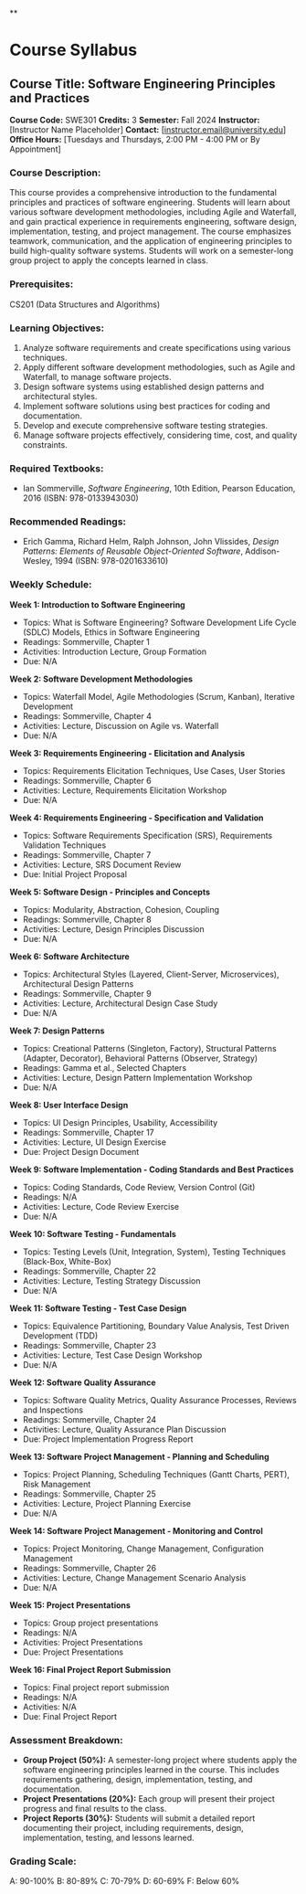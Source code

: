 **
# Course Syllabus
## Course Title: Software Engineering Principles and Practices
**Course Code:** SWE301
**Credits:** 3
**Semester:** Fall 2024
**Instructor:** [Instructor Name Placeholder]
**Contact:** [instructor.email@university.edu]
**Office Hours:** [Tuesdays and Thursdays, 2:00 PM - 4:00 PM or By Appointment]

### Course Description:
This course provides a comprehensive introduction to the fundamental principles and practices of software engineering. Students will learn about various software development methodologies, including Agile and Waterfall, and gain practical experience in requirements engineering, software design, implementation, testing, and project management. The course emphasizes teamwork, communication, and the application of engineering principles to build high-quality software systems. Students will work on a semester-long group project to apply the concepts learned in class.

### Prerequisites:
CS201 (Data Structures and Algorithms)

### Learning Objectives:
1.  Analyze software requirements and create specifications using various techniques.
2.  Apply different software development methodologies, such as Agile and Waterfall, to manage software projects.
3.  Design software systems using established design patterns and architectural styles.
4.  Implement software solutions using best practices for coding and documentation.
5.  Develop and execute comprehensive software testing strategies.
6.  Manage software projects effectively, considering time, cost, and quality constraints.

### Required Textbooks:
- Ian Sommerville, *Software Engineering*, 10th Edition, Pearson Education, 2016 (ISBN: 978-0133943030)

### Recommended Readings:
- Erich Gamma, Richard Helm, Ralph Johnson, John Vlissides, *Design Patterns: Elements of Reusable Object-Oriented Software*, Addison-Wesley, 1994 (ISBN: 978-0201633610)

### Weekly Schedule:
**Week 1: Introduction to Software Engineering**
- Topics: What is Software Engineering? Software Development Life Cycle (SDLC) Models, Ethics in Software Engineering
- Readings: Sommerville, Chapter 1
- Activities: Introduction Lecture, Group Formation
- Due: N/A

**Week 2: Software Development Methodologies**
- Topics: Waterfall Model, Agile Methodologies (Scrum, Kanban), Iterative Development
- Readings: Sommerville, Chapter 4
- Activities: Lecture, Discussion on Agile vs. Waterfall
- Due: N/A

**Week 3: Requirements Engineering - Elicitation and Analysis**
- Topics: Requirements Elicitation Techniques, Use Cases, User Stories
- Readings: Sommerville, Chapter 6
- Activities: Lecture, Requirements Elicitation Workshop
- Due: N/A

**Week 4: Requirements Engineering - Specification and Validation**
- Topics: Software Requirements Specification (SRS), Requirements Validation Techniques
- Readings: Sommerville, Chapter 7
- Activities: Lecture, SRS Document Review
- Due: Initial Project Proposal

**Week 5: Software Design - Principles and Concepts**
- Topics: Modularity, Abstraction, Cohesion, Coupling
- Readings: Sommerville, Chapter 8
- Activities: Lecture, Design Principles Discussion
- Due: N/A

**Week 6: Software Architecture**
- Topics: Architectural Styles (Layered, Client-Server, Microservices), Architectural Design Patterns
- Readings: Sommerville, Chapter 9
- Activities: Lecture, Architectural Design Case Study
- Due: N/A

**Week 7: Design Patterns**
- Topics: Creational Patterns (Singleton, Factory), Structural Patterns (Adapter, Decorator), Behavioral Patterns (Observer, Strategy)
- Readings: Gamma et al., Selected Chapters
- Activities: Lecture, Design Pattern Implementation Workshop
- Due: N/A

**Week 8: User Interface Design**
- Topics: UI Design Principles, Usability, Accessibility
- Readings: Sommerville, Chapter 17
- Activities: Lecture, UI Design Exercise
- Due: Project Design Document

**Week 9: Software Implementation - Coding Standards and Best Practices**
- Topics: Coding Standards, Code Review, Version Control (Git)
- Readings: N/A
- Activities: Lecture, Code Review Exercise
- Due: N/A

**Week 10: Software Testing - Fundamentals**
- Topics: Testing Levels (Unit, Integration, System), Testing Techniques (Black-Box, White-Box)
- Readings: Sommerville, Chapter 22
- Activities: Lecture, Testing Strategy Discussion
- Due: N/A

**Week 11: Software Testing - Test Case Design**
- Topics: Equivalence Partitioning, Boundary Value Analysis, Test Driven Development (TDD)
- Readings: Sommerville, Chapter 23
- Activities: Lecture, Test Case Design Workshop
- Due: N/A

**Week 12: Software Quality Assurance**
- Topics: Software Quality Metrics, Quality Assurance Processes, Reviews and Inspections
- Readings: Sommerville, Chapter 24
- Activities: Lecture, Quality Assurance Plan Discussion
- Due: Project Implementation Progress Report

**Week 13: Software Project Management - Planning and Scheduling**
- Topics: Project Planning, Scheduling Techniques (Gantt Charts, PERT), Risk Management
- Readings: Sommerville, Chapter 25
- Activities: Lecture, Project Planning Exercise
- Due: N/A

**Week 14: Software Project Management - Monitoring and Control**
- Topics: Project Monitoring, Change Management, Configuration Management
- Readings: Sommerville, Chapter 26
- Activities: Lecture, Change Management Scenario Analysis
- Due: N/A

**Week 15: Project Presentations**
- Topics: Group project presentations
- Readings: N/A
- Activities: Project Presentations
- Due: Project Presentations

**Week 16: Final Project Report Submission**
- Topics: Final project report submission
- Readings: N/A
- Activities: N/A
- Due: Final Project Report

### Assessment Breakdown:
*   **Group Project (50%):** A semester-long project where students apply the software engineering principles learned in the course. This includes requirements gathering, design, implementation, testing, and documentation.
*   **Project Presentations (20%):** Each group will present their project progress and final results to the class.
*   **Project Reports (30%):** Students will submit a detailed report documenting their project, including requirements, design, implementation, testing, and lessons learned.

### Grading Scale:
A: 90-100%
B: 80-89%
C: 70-79%
D: 60-69%
F: Below 60%